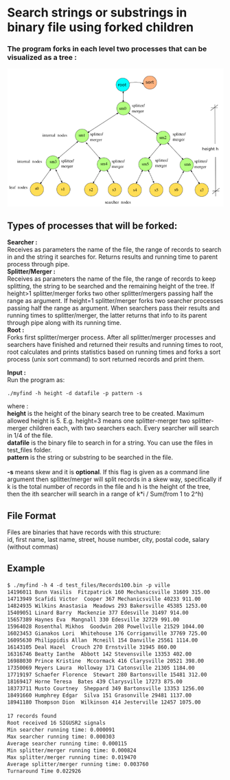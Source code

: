 # Search strings or substrings in binary file using forked children #
### The program forks in each level two processes that can be visualized as a tree : <br>
![](tree.png)
            
## Types of processes that will be forked: ##
**Searcher :** <br> 
Receives as parameters the name of the file, the range of records to search in and the string it searches for. Returns results and running time to parent process through pipe. <br>
**Splitter/Merger :** <br>
Receives as parameters the name of the file, the range of records to keep splitting, the string to be searched and the remaining height of the tree. If height>1 splitter/merger forks two other splitter/mergers passing half the range as argument. If height=1 splitter/merger forks two searcher processes passing half the range as argument. When searchers pass their results and running times to splitter/merger, the latter returns that info to its parent through pipe along with its running time. <br>
**Root :** <br>
Forks first splitter/merger process. After all splitter/merger processes and searchers have finished and returned their results and running times to root, root calculates and prints statistics based on running times and forks a sort process (unix sort command) to sort returned records and print them. <br>


**Input :** <br>
Run the program as:
```
./myfind -h height -d datafile -p pattern -s
```
where : <br>
**height** is the height of the binary search tree to be created. Maximum allowed height is 5. E.g. height=3 means one splitter-merger two splitter-merger children each, with two searchers each. Every searcher will search in 1/4 of the file. <br>
**datafile** is the binary file to search in for a string. You can use the files in test_files folder. <br>
**pattern** is the string or substring to be searched in the file. <br><br>
**-s** means skew and it is **optional**. If this flag is given as a command line argument then splitter/merger will split records in a skew way, specifically if k is the total number of records in the file and h is the height of the tree, then the ith searcher will search in a range of k*i / Sum(from 1 to 2^h) <br>

## File Format ##
Files are binaries that have records with this structure: <br>
id, first name, last name, street, house number, city, postal code, salary (without commas) 

## Example ##
```
$ ./myfind -h 4 -d test_files/Records100.bin -p ville 
14196011 Bunn Vasilis  Fitzpatrick 160 Mechanicsville 31609 315.00   
14713949 Scafidi Victor  Cooper 367 Mechanicsville 40233 911.00   
14824935 Wilkins Anastasia  Meadows 293 Bakersville 45385 1253.00  
15409051 Linard Barry  Mackenzie 377 Edesville 31497 914.00   
15657389 Haynes Eva  Mangnall 330 Edesville 32729 991.00   
15964028 Rosenthal Mikhos  Goodwin 208 Powellville 21529 1044.00  
16023453 Gianakos Lori  Whitehouse 176 Corriganville 37769 725.00   
16095630 Philippidis Allan  Mcneill 154 Danville 25561 1114.00  
16143105 Deal Hazel  Crouch 270 Ernstville 31945 860.00   
16316746 Beatty Ianthe  Abbott 142 Stevensville 13353 402.00   
16988030 Prince Kristine  Mccormack 416 Clarysville 20521 398.00   
17350069 Meyers Laura  Holloway 171 Catonsville 21305 1184.00  
17719197 Schaefer Florence  Stewart 280 Bartonsville 15481 312.00   
18169417 Horne Teresa  Bates 439 Clarysville 17273 875.00   
18373711 Musto Courtney  Sheppard 349 Bartonsville 13353 1256.00  
18491660 Humphrey Edgar  Silva 151 Grasonville 29481 1137.00  
18941180 Thompson Dion  Wilkinson 414 Jesterville 12457 1075.00  

17 records found
Root received 16 SIGUSR2 signals
Min searcher running time: 0.000091
Max searcher running time: 0.000303
Average searcher running time: 0.000115
Min splitter/merger running time: 0.000824
Max splitter/merger running time: 0.019470
Average splitter/merger running time: 0.003760
Turnaround Time 0.022926
```

